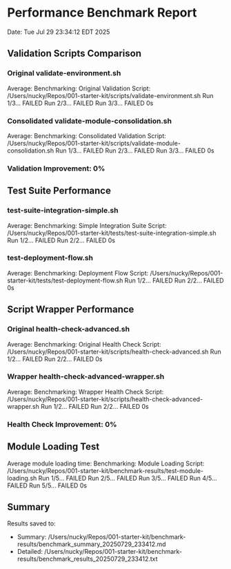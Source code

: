 # Performance Benchmark Report
Date: Tue Jul 29 23:34:12 EDT 2025

## Validation Scripts Comparison

### Original validate-environment.sh
Average: Benchmarking: Original Validation
Script: /Users/nucky/Repos/001-starter-kit/scripts/validate-environment.sh
  Run 1/3... FAILED
  Run 2/3... FAILED
  Run 3/3... FAILED
0s

### Consolidated validate-module-consolidation.sh
Average: Benchmarking: Consolidated Validation
Script: /Users/nucky/Repos/001-starter-kit/scripts/validate-module-consolidation.sh
  Run 1/3... FAILED
  Run 2/3... FAILED
  Run 3/3... FAILED
0s

### Validation Improvement: 0%

## Test Suite Performance

### test-suite-integration-simple.sh
Average: Benchmarking: Simple Integration Suite
Script: /Users/nucky/Repos/001-starter-kit/tests/test-suite-integration-simple.sh
  Run 1/2... FAILED
  Run 2/2... FAILED
0s

### test-deployment-flow.sh
Average: Benchmarking: Deployment Flow
Script: /Users/nucky/Repos/001-starter-kit/tests/test-deployment-flow.sh
  Run 1/2... FAILED
  Run 2/2... FAILED
0s

## Script Wrapper Performance

### Original health-check-advanced.sh
Average: Benchmarking: Original Health Check
Script: /Users/nucky/Repos/001-starter-kit/scripts/health-check-advanced.sh
  Run 1/2... FAILED
  Run 2/2... FAILED
0s

### Wrapper health-check-advanced-wrapper.sh
Average: Benchmarking: Wrapper Health Check
Script: /Users/nucky/Repos/001-starter-kit/scripts/health-check-advanced-wrapper.sh
  Run 1/2... FAILED
  Run 2/2... FAILED
0s

### Health Check Improvement: 0%

## Module Loading Test

Average module loading time: Benchmarking: Module Loading
Script: /Users/nucky/Repos/001-starter-kit/benchmark-results/test-module-loading.sh
  Run 1/5... FAILED
  Run 2/5... FAILED
  Run 3/5... FAILED
  Run 4/5... FAILED
  Run 5/5... FAILED
0s

## Summary


Results saved to:
- Summary: /Users/nucky/Repos/001-starter-kit/benchmark-results/benchmark_summary_20250729_233412.md
- Detailed: /Users/nucky/Repos/001-starter-kit/benchmark-results/benchmark_results_20250729_233412.txt
